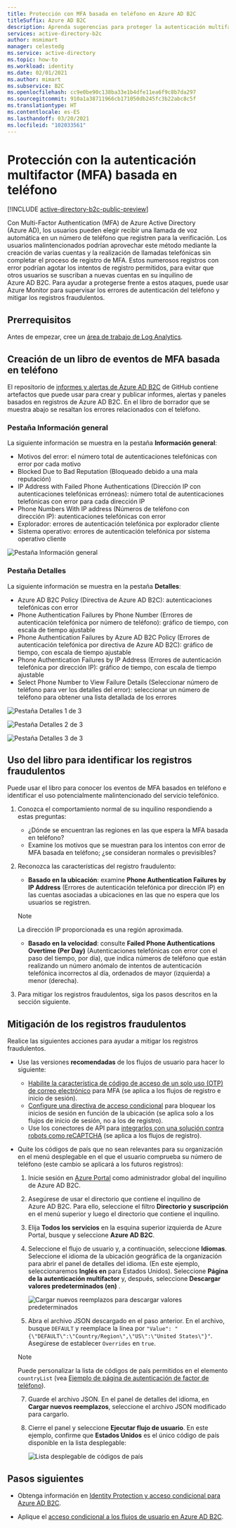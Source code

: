 ```yaml
---
title: Protección con MFA basada en teléfono en Azure AD B2C
titleSuffix: Azure AD B2C
description: Aprenda sugerencias para proteger la autenticación multifactor (MFA) basada en teléfono en su inquilino de Azure AD B2C con informes y alertas de Azure Monitor Log Analytics. Use nuestro libro para identificar las autenticaciones de teléfono fraudulentas y mitigar los registros fraudulentos. =
services: active-directory-b2c
author: msmimart
manager: celestedg
ms.service: active-directory
ms.topic: how-to
ms.workload: identity
ms.date: 02/01/2021
ms.author: mimart
ms.subservice: B2C
ms.openlocfilehash: cc9e0be90c138ba33e1b4dfe11ea6f9c8b7da297
ms.sourcegitcommit: 910a1a38711966cb171050db245fc3b22abc8c5f
ms.translationtype: HT
ms.contentlocale: es-ES
ms.lasthandoff: 03/20/2021
ms.locfileid: "102033561"
---
```

# <a name="securing-phone-based-multi-factor-authentication-mfa"></a>Protección con la autenticación multifactor (MFA) basada en teléfono

[!INCLUDE [active-directory-b2c-public-preview](../../includes/active-directory-b2c-public-preview.md)]

Con Multi-Factor Authentication (MFA) de Azure Active Directory (Azure AD), los usuarios pueden elegir recibir una llamada de voz automática en un número de teléfono que registren para la verificación. Los usuarios malintencionados podrían aprovechar este método mediante la creación de varias cuentas y la realización de llamadas telefónicas sin completar el proceso de registro de MFA. Estos numerosos registros con error podrían agotar los intentos de registro permitidos, para evitar que otros usuarios se suscriban a nuevas cuentas en su inquilino de Azure AD B2C. Para ayudar a protegerse frente a estos ataques, puede usar Azure Monitor para supervisar los errores de autenticación del teléfono y mitigar los registros fraudulentos.

## <a name="prerequisites"></a>Prerrequisitos

Antes de empezar, cree un [área de trabajo de Log Analytics](azure-monitor.md).

## <a name="create-a-phone-based-mfa-events-workbook"></a>Creación de un libro de eventos de MFA basada en teléfono

El repositorio de [informes y alertas de Azure AD B2C](https://github.com/azure-ad-b2c/siem#phone-authentication-failures) de GitHub contiene artefactos que puede usar para crear y publicar informes, alertas y paneles basados en registros de Azure AD B2C. En el libro de borrador que se muestra abajo se resaltan los errores relacionados con el teléfono.

### <a name="overview-tab"></a>Pestaña Información general

La siguiente información se muestra en la pestaña **Información general**:

- Motivos del error: el número total de autenticaciones telefónicas con error por cada motivo
- Blocked Due to Bad Reputation (Bloqueado debido a una mala reputación)
- IP Address with Failed Phone Authentications (Dirección IP con autenticaciones telefónicas erróneas): número total de autenticaciones telefónicas con error para cada dirección IP
- Phone Numbers With IP address (Números de teléfono con dirección IP): autenticaciones telefónicas con error
- Explorador: errores de autenticación telefónica por explorador cliente
- Sistema operativo: errores de autenticación telefónica por sistema operativo cliente

![Pestaña Información general](media/phone-based-mfa/overview-tab.png)

### <a name="details-tab"></a>Pestaña Detalles

La siguiente información se muestra en la pestaña **Detalles**:

- Azure AD B2C Policy (Directiva de Azure AD B2C): autenticaciones telefónicas con error
- Phone Authentication Failures by Phone Number (Errores de autenticación telefónica por número de teléfono): gráfico de tiempo, con escala de tiempo ajustable
- Phone Authentication Failures by Azure AD B2C Policy (Errores de autenticación telefónica por directiva de Azure AD B2C): gráfico de tiempo, con escala de tiempo ajustable
- Phone Authentication Failures by IP Address (Errores de autenticación telefónica por dirección IP): gráfico de tiempo, con escala de tiempo ajustable
- Select Phone Number to View Failure Details (Seleccionar número de teléfono para ver los detalles del error): seleccionar un número de teléfono para obtener una lista detallada de los errores

![Pestaña Detalles 1 de 3](media/phone-based-mfa/details-tab-1.png)

![Pestaña Detalles 2 de 3](media/phone-based-mfa/details-tab-2.png)

![Pestaña Detalles 3 de 3](media/phone-based-mfa/details-tab-3.png)

## <a name="use-the-workbook-to-identify-fraudulent-sign-ups"></a>Uso del libro para identificar los registros fraudulentos

Puede usar el libro para conocer los eventos de MFA basados en teléfono e identificar el uso potencialmente malintencionado del servicio telefónico.

1. Conozca el comportamiento normal de su inquilino respondiendo a estas preguntas:

   - ¿Dónde se encuentran las regiones en las que espera la MFA basada en teléfono?
   - Examine los motivos que se muestran para los intentos con error de MFA basada en teléfono; ¿se consideran normales o previsibles?

2. Reconozca las características del registro fraudulento:

   - **Basado en la ubicación**: examine **Phone Authentication Failures by IP Address** (Errores de autenticación telefónica por dirección IP) en las cuentas asociadas a ubicaciones en las que no espera que los usuarios se registren.

   > [!NOTE]
   > La dirección IP proporcionada es una región aproximada.

   - **Basado en la velocidad**: consulte **Failed Phone Authentications Overtime (Per Day)** (Autenticaciones telefónicas con error con el paso del tiempo, por día), que indica números de teléfono que están realizando un número anómalo de intentos de autenticación telefónica incorrectos al día, ordenados de mayor (izquierda) a menor (derecha).

3. Para mitigar los registros fraudulentos, siga los pasos descritos en la sección siguiente.
 

## <a name="mitigate-fraudulent-sign-ups"></a>Mitigación de los registros fraudulentos

Realice las siguientes acciones para ayudar a mitigar los registros fraudulentos.

- Use las versiones **recomendadas** de los flujos de usuario para hacer lo siguiente:
     
   - [Habilite la característica de código de acceso de un solo uso (OTP) de correo electrónico](phone-authentication-user-flows.md) para MFA (se aplica a los flujos de registro e inicio de sesión).
   - [Configure una directiva de acceso condicional](conditional-access-user-flow.md) para bloquear los inicios de sesión en función de la ubicación (se aplica solo a los flujos de inicio de sesión, no a los de registro).
   - Use los conectores de API para [integrarlos con una solución contra robots como reCAPTCHA](https://github.com/Azure-Samples/active-directory-b2c-node-sign-up-user-flow-captcha) (se aplica a los flujos de registro).

- Quite los códigos de país que no sean relevantes para su organización en el menú desplegable en el que el usuario comprueba su número de teléfono (este cambio se aplicará a los futuros registros):
    
   1. Inicie sesión en [Azure Portal](https://portal.azure.com) como administrador global del inquilino de Azure AD B2C.

   2. Asegúrese de usar el directorio que contiene el inquilino de Azure AD B2C. Para ello, seleccione el filtro **Directorio y suscripción** en el menú superior y luego el directorio que contiene el inquilino.

   3. Elija **Todos los servicios** en la esquina superior izquierda de Azure Portal, busque y seleccione **Azure AD B2C**.

   4. Seleccione el flujo de usuario y, a continuación, seleccione **Idiomas**. Seleccione el idioma de la ubicación geográfica de la organización para abrir el panel de detalles del idioma. (En este ejemplo, seleccionaremos **Inglés en** para Estados Unidos). Seleccione **Página de la autenticación multifactor** y, después, seleccione **Descargar valores predeterminados (en)** .
 
      ![Cargar nuevos reemplazos para descargar valores predeterminados](media/phone-based-mfa/download-defaults.png)

   5. Abra el archivo JSON descargado en el paso anterior. En el archivo, busque `DEFAULT` y reemplace la línea por `"Value": "{\"DEFAULT\":\"Country/Region\",\"US\":\"United States\"}"`. Asegúrese de establecer `Overrides` en `true`.

   > [!NOTE]
   > Puede personalizar la lista de códigos de país permitidos en el elemento `countryList` (vea [Ejemplo de página de autenticación de factor de teléfono](localization-string-ids.md#phone-factor-authentication-page-example)).

   7. Guarde el archivo JSON. En el panel de detalles del idioma, en **Cargar nuevos reemplazos**, seleccione el archivo JSON modificado para cargarlo.

   8. Cierre el panel y seleccione **Ejecutar flujo de usuario**. En este ejemplo, confirme que **Estados Unidos** es el único código de país disponible en la lista desplegable:
 
      ![Lista desplegable de códigos de país](media/phone-based-mfa/country-code-drop-down.png)

## <a name="next-steps"></a>Pasos siguientes

- Obtenga información en [Identity Protection y acceso condicional para Azure AD B2C](conditional-access-identity-protection-overview.md). 

- Aplique el [acceso condicional a los flujos de usuario en Azure AD B2C](conditional-access-user-flow.md).